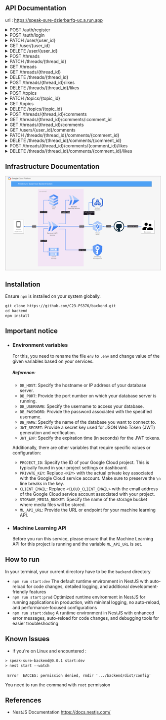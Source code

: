 ## API Documentation

url : https://speak-sure-dzjerbarfq-uc.a.run.app

<details>

<summary>POST /auth/register</summary>

### POST /auth/register

#### Body

| Key      | Type   | Default | Required | Description      |
| -------- | ------ | ------- | -------- | ---------------- |
| name     | String |         | Yes      | Name of the user |
| email    | String |         | Yes      | User email       |
| password | String |         | Yes      | User password    |

#### Successful response

> Register successfully (201)
>
> ```JSON
> {
>   "statusCode": 201,
>   "data": [
>     {
>       "id": 123,
>       "access_token": "xxx"
>     }
>   ]
> }
> ```

#### Failed response

> Required field didn't filled properly (400)
>
> ```JSON
> {
>   "statusCode": 400,
>   "message": [
>       "xxx",
>       "xxx",
>   ],
>   "error": "Bad Request"
> }
> ```

> Email already exists (400)
>
> ```JSON
> {
>   "statusCode": 400,
>   "message": "Email already exists"
> }
> ```

</details>

<details>
<summary>POST /auth/login</summary>

### POST /auth/login

#### Body

| Key      | Type   | Default | Required | Description   |
| -------- | ------ | ------- | -------- | ------------- |
| email    | String |         | Yes      | User email    |
| password | String |         | Yes      | User password |

#### Successful response

> Login successfully (200)
>
> ```JSON
> {
>   "statusCode": 200,
>   "data": [
>     {
>       "id": 123,
>       "access_token": "xxx"
>     }
>   ]
> }
> ```

#### Failed response

> Wrong Username / Password (400)
>
> ```JSON
> {
>   "statusCode": 401,
>   "message": "Unauthorized"
> }
> ```

> Required field didn't filled properly (400)
>
> ```JSON
> {
>   "statusCode": 400,
>   "message": [
>       "xxx",
>       "xxx",
>   ],
>   "error": "Bad Request"
> }
> ```

</details>

<details>
<summary>PATCH /user/{user_id}</summary>

### PATCH /user/{user_id}

#### Header

| Name          | Type   | Default | Required | Value                             |
| ------------- | ------ | ------- | -------- | --------------------------------- |
| Authorization | Bearer |         | Yes      | Auth token from register or login |

#### Params

| Name    | Type    | In  | Default | Required | Description    |
| ------- | ------- | --- | ------- | -------- | -------------- |
| user_id | Integer | Uri |         | Yes      | The ID of user |

#### Body

| Name     | Type   | Default | Required | Description             |
| -------- | ------ | ------- | -------- | ----------------------- |
| name     | String |         | No       | Name of user            |
| email    | String |         | No       | Email of user           |
| password | String |         | No       | Password of user        |
| image    | File   |         | No       | Profile picture of user |
| audio    | File   |         | No       | Profile audio of user   |
| badge    | Number |         | No       | Id of the badge         |

#### Response

##### Successful response

> Successfully change user data (200)
>
> ```JSON
> {
>   "statusCode": 200,
>   "data": [
>     {
>       "id": 1,
>       "name": "xxx",
>       "email": "xxx@xxx.xxx",
>       "audio": "xxx",
>       "audio_length": 12.3,
>       "image": "xxx",
>       "status": "xxx",
>       "badge": "123",
>       "created_at": "123",
>       "updated_at": "123"
>     }
>   ]
> }
> ```

##### Failed response

> Id from token does not match user_id (403)
>
> ```JSON
> {
>   "statusCode": 403,
>   "message": "Forbidden"
> }
> ```

</details>

<details>
<summary>GET /user/{user_id}</summary>

### GET /user/{user_id}

#### Header

| Name          | Type   | Default | Required | Value                             |
| ------------- | ------ | ------- | -------- | --------------------------------- |
| Authorization | Bearer |         | Yes      | Auth token from register or login |

#### Params

| Name    | Type    | In  | Default | Required | Description    |
| ------- | ------- | --- | ------- | -------- | -------------- |
| user_id | Integer | Uri |         | Yes      | The ID of user |

#### Response

##### Successful response

> Successfully get user data (200)
>
> ```JSON
> {
>   "statusCode": 200,
>   "data": {
>     "id": 1,
>     "name": "xxx",
>     "email": "xxx@xxx.xxx",
>     "audio": "xxx",
>     "audio_length": "xxx",
>     "image": "xxx",
>     "status": "xxx",
>     "threads_count": "123",
>     "comments_count": "123",
>     "created_at": "123",
>     "updated_at": "123",
>     "badge": {
>         "id": 1,
>         "title": "xxx",
>         "image": "xxx"
>     }
>   }
> }
> ```

##### Failed response

> Id from token does not match user_id (403)
>
> ```JSON
> {
>   "statusCode": 403,
>   "message": "Forbidden"
> }
> ```

</details>

<details>
<summary>DELETE /user/{user_id}</summary>

### DELETE /user/{user_id}

#### Header

| Name          | Type   | Default | Required | Value                             |
| ------------- | ------ | ------- | -------- | --------------------------------- |
| Authorization | Bearer |         | Yes      | Auth token from register or login |

#### Params

| Name    | Type    | In  | Default | Required | Description    |
| ------- | ------- | --- | ------- | -------- | -------------- |
| user_id | Integer | Uri |         | Yes      | The ID of user |

#### Response

##### Successful response

> Successfully delete the user (204)

##### Failed response

> Id of token does not match user_id (403)
>
> ```JSON
> {
>   "statusCode": 403,
>   "message": "Forbidden"
> }
> ```

> User doesn't exists (400)
>
> ```JSON
> {
>     "statusCode": 400,
>     "message": "User doesn't exists"
> }
> ```

</details>

<details>
<summary>POST /threads</summary>

### POST /threads

#### Header

| Name          | Type   | Default | Required | Value                             |
| ------------- | ------ | ------- | -------- | --------------------------------- |
| Authorization | Bearer |         | Yes      | Auth token from register or login |

#### Body

| Key         | Type   | Default | Required | Description           |
| ----------- | ------ | ------- | -------- | --------------------- |
| title       | String |         | Yes      | Name of thread        |
| description | String |         | Yes      | Description of thread |
| topic       | String |         | Yes      | Topic of thread       |
| image       | File   |         | No       | Image of thread       |
| audio       | File   |         | No       | Audio of thread       |

#### Response

##### Successful response

> Successfully created new thread (200)
>
> ```JSON
> {
>   "statusCode": 200,
>   "data": [
>     {
>       "id": ,
>       "title": "xxx",
>       "description": "xxx",
>       "topic": "xxx",
>       "image": "xxx",
>       "audio": "xxx",
>       "audio_length": 12.3
>     }
>   ]
> }
> ```

> audio_length is provided in seconds

##### Failed response

> Invalid Token (401)
>
> ```JSON
> {
>   "statusCode": 401,
>   "message": "Unauthorized"
> }
> ```

> Required field didn't filled properly (400)
>
> ```JSON
> {
>   "statusCode": 400,
>   "message": [
>     "title should not be empty",
>     "description should not be empty",
>     "topic should not be empty"
>   ],
>   "error": "Bad Request"
> }
> ```

> Topic doesn't exists (400)
>
> ```JSON
> {
>   "statusCode": 400,
>   "message": "The topic doesn't exists"
> }
> ```

> Incompatible Files (422)
>
> ```JSON
> {
>   "statusCode": 422,
>   "message": "audio is not a valid document. Accepted file format [mp3,wav,mpeg]"
> }
> ```

> Title or Description contains flag word (400)
>
> ```JSON
> 	{
> 	    "statusCode": 400,
> 	    "message": "Text contains flagged words toxic, obscene, insult"
> 	}
> ```
>
> \* The message could be :

        labels = ['toxic', 'severe toxic', 'obscene', 'threat', 'insult', 'identity hate']

</details>

<details>
<summary>PATCH /threads/{thread_id}</summary>

### PATCH /threads/{thread_id}

#### Header

| Name          | Type   | Default | Required | Value                             |
| ------------- | ------ | ------- | -------- | --------------------------------- |
| Authorization | Bearer |         | Yes      | Auth token from register or login |

#### Params

| Name      | Type    | In  | Default | Required | Description      |
| --------- | ------- | --- | ------- | -------- | ---------------- |
| thread_id | Integer | Uri |         | Yes      | The ID of thread |

#### Body

| Key         | Type   | Default | Required | Description           |
| ----------- | ------ | ------- | -------- | --------------------- |
| title       | String |         | No       | Name of thread        |
| description | String |         | No       | Description of thread |
| topic       | String |         | No       | Topic of thread       |
| image       | File   |         | No       | Image of thread       |
| audio       | File   |         | No       | Audio of thread       |

#### Response

##### Successful response

> Successfully updated the thread (200)
>
> ```JSON
> {
>   "statusCode": 201,
>   "data": {
>     "id": 1,
>     "title": "xxx",
>     "description": "xxx",
>     "topic": "123",
>     "image": "xxx",
>     "audio": "xxx",
>     "audio_length": 12.3,
>     "updated_at": "123"
>   }
> }
> ```

> audio_length is provided in seconds

##### Failed response

> Thread doesn't exists (400)
>
> ```JSON
> {
>     "statusCode": 400,
>     "message": "Thread doesn't exists"
> }
> ```

> Topic doesn't exists (400)
>
> ```JSON
> {
>   "statusCode": 400,
>   "message": "The topic doesn't exists"
> }
> ```

> Title or Description contains flag word (400)
>
> ```JSON
> 	{
> 	    "statusCode": 400,
> 	    "message": "Text contains flagged words toxic, obscene, insult"
> 	}
> ```
>
> \* The message could be :

        labels = ['toxic', 'severe toxic', 'obscene', 'threat', 'insult', 'identity hate']

</details>

<details>
<summary>GET /threads</summary>

### GET /threads

#### Params

| Name    | Type   | In    | Default | Required | Description                      |
| ------- | ------ | ----- | ------- | -------- | -------------------------------- |
| page    | string | Query | 0       | No       | The index of page of list thread |
| size    | string | Query | 5       | No       | Max thread in one page           |
| keyword | string | Query |         | No       | Keyword for search the thread    |
| topic   | string | Query |         | No       | The topic of the thread          |

#### Response

##### Successful response

> Successfully get the thread (200)
>
> ```JSON
> {
>   "statusCode": 200,
>   "data": [
>     {
>       "id": 1,
>       "title": "xxx",
>       "description": "xxx",
>       "comments_count": "123",
>       "likes_count": "123",
>       "image": "xxx",
>       "audio": "xxx",
>       "audio_length": 12.3,
>       "created_at": "123",
>       "updated_at": "123",
>       "user": {
>           "name": "xxx",
>           "image": "xxx"
>       },
>       "topic": {
>           "id": 1,
>           "name": "xxx"
>       }
>     }
>   ]
> }
> ```

> audio_length is provided in seconds

</details>

<details>
<summary>GET /threads/{thread_id}</summary>

### GET /threads

#### Params

| Name      | Type   | In  | Default | Required | Description          |
| --------- | ------ | --- | ------- | -------- | -------------------- |
| thread_id | string | Uri |         | Yes      | The id of the thread |

#### Response

##### Successful response

> Successfully get the thread (200)
>
> ```JSON
> {
> "statusCode": 200,
>   "data": {
>     "id": 1,
>     "title": "xxx",
>     "description": "xxx",
>     "comments_count": "123",
>     "likes_count": "123",
>     "topic": "xxx",
>     "image": "xxx",
>     "audio": "xxx",
>     "audio_length": "123",
>     "created_at": "123",
>     "updated_at": "123",
>     "user": {
>         "name": "xxx",
>         "image": "xxx"
>     }
>   }
> }
> ```

> audio_length is provided in seconds

##### Failed response

> Thread doesn't exists (400)
>
> ```JSON
> {
>   "statusCode": 400,
>   "message": "Thread doesn't exists"
> }
> ```

</details>

<details>
<summary>DELETE /threads/{thread_id}</summary>

### DELETE /threads/{thread_id}

#### Header

| Name          | Type   | Default | Required | Value                             |
| ------------- | ------ | ------- | -------- | --------------------------------- |
| Authorization | Bearer |         | Yes      | Auth token from register or login |

#### Params

| Name      | Type    | In  | Default | Required | Description      |
| --------- | ------- | --- | ------- | -------- | ---------------- |
| thread_id | Integer | Uri |         | Yes      | The ID of thread |

#### Response

##### Successful response

> Successfully delete the thread (204)

##### Failed response

> Id from the token does not match with the creator of thread (403)
>
> ```JSON
> {
>   "statusCode": 403,
>   "message": "Forbidden"
> }
> ```

> Thread doesn't exists (400)
>
> ```JSON
> {
>     "statusCode": 400,
>     "message": "Thread doesn't exists"
> }
> ```

</details>

<details>
<summary>POST /threads/{thread_id}/likes</summary>

### POST /threads/{thread_id}/likes

#### Header

| Name          | Type   | Default | Required | Value                             |
| ------------- | ------ | ------- | -------- | --------------------------------- |
| Authorization | Bearer |         | Yes      | Auth token from register or login |

#### Params

| Name      | Type    | In  | Default | Required | Description      |
| --------- | ------- | --- | ------- | -------- | ---------------- |
| thread_id | Integer | Uri |         | Yes      | The ID of thread |

#### Response

##### Successful response

> Successfully like the thread (201)

```JSON
{
  "statusCode": 201,
  "data": {
    "thread_id": 1
  }
}
```

##### Failed response

> Thread doesn't exists (400)
>
> ```JSON
> {
>   "statusCode": 400,
>   "message": "Thread doesn't exists"
> }
> ```

> Already liked the Thread (400)
>
> ```JSON
> {
>   "statusCode": 400,
>   "message": "Thread already liked"
> }
> ```

</details>

<details>
<summary>DELETE /threads/{thread_id}/likes</summary>

### DELETE /threads/{thread_id}/likes

#### Header

| Name          | Type   | Default | Required | Value                             |
| ------------- | ------ | ------- | -------- | --------------------------------- |
| Authorization | Bearer |         | Yes      | Auth token from register or login |

#### Params

| Name      | Type    | In  | Default | Required | Description      |
| --------- | ------- | --- | ------- | -------- | ---------------- |
| thread_id | Integer | Uri |         | Yes      | The ID of thread |

#### Response

##### Successful response

> Successfully unlike the thread (204)

##### Failed response

> Thread doesn't exists (400)
>
> ```JSON
> {
>   "statusCode": 400,
>   "message": "Thread doesn't exists"
> }
> ```

> Thread didn't liked yet (400)
>
> ```JSON
> {
>   "statusCode": 400,
>   "message": "Thread didn't liked yet"
> }
> ```

</details>

<details>
<summary>POST /topics</summary>

### POST /topics

#### Header

| Name          | Type   | Default | Required | Value                             |
| ------------- | ------ | ------- | -------- | --------------------------------- |
| Authorization | Bearer |         | Yes      | Auth token from register or login |

#### Body

| Key  | Type   | Default | Required | Description       |
| ---- | ------ | ------- | -------- | ----------------- |
| name | String |         | Yes      | Name of the topic |

#### Successful response

> Topic created successfully (201)
>
> ```JSON
> {
>   "statusCode": 201,
>   "data": {
>     "name": "xxx",
>     "id": 1
>   }
> }
> ```

#### Failed response

> Required field didn't filled properly (400)
>
> ```JSON
> {
>   "statusCode": 400,
>   "message": [
>       "xxx",
>   ],
>   "error": "Bad Request"
> }
> ```

> Topic already exists (400)
>
> ```JSON
> {
>   "statusCode": 400,
>   "message": "The topic already exists"
> }
> ```

</details>

<details>
<summary>PATCH /topics/{topic_id}</summary>

### PATCH /topics/{topic_id}

#### Header

| Name          | Type   | Default | Required | Value                             |
| ------------- | ------ | ------- | -------- | --------------------------------- |
| Authorization | Bearer |         | Yes      | Auth token from register or login |

#### Params

| Name     | Type    | In  | Default | Required | Description     |
| -------- | ------- | --- | ------- | -------- | --------------- |
| topic_id | Integer | Uri |         | Yes      | The ID of topic |

#### Body

| Key  | Type   | Default | Required | Description       |
| ---- | ------ | ------- | -------- | ----------------- |
| name | String |         | No       | Name of the topic |

#### Successful response

> Topic updated successfully (200)
>
> ```JSON
> {
>   "statusCode": 200,
>   "data": {
> 	"id": 1,
>     "name": "xxx"
>   }
> }
> ```

#### Failed response

> Topic doesn't exists (400)
>
> ```JSON
> {
>   "statusCode": 400,
>   "message": "The topic doesn't exists"
> }
> ```

</details>

<details>
<summary>GET /topics</summary>

### GET /topics

#### Header

| Name          | Type   | Default | Required | Value                             |
| ------------- | ------ | ------- | -------- | --------------------------------- |
| Authorization | Bearer |         | Yes      | Auth token from register or login |

#### Successful response

> Successfully get topic data (200)
>
> ```JSON
> {
>   "statusCode": 200,
>   "data": [
>      {
>       "id": 1,
>        "name": "xxx",
>      },
>      {
>       "id": 2,
>        "name": "xxx",
>      },
>      ...
>   ]
> }
> ```

</details>

<details>
<summary>DELETE /topics/{topic_id}</summary>

### DELETE /topics/{topic_id}

#### Header

| Name          | Type   | Default | Required | Value                             |
| ------------- | ------ | ------- | -------- | --------------------------------- |
| Authorization | Bearer |         | Yes      | Auth token from register or login |

#### Params

| Name     | Type    | In  | Default | Required | Description     |
| -------- | ------- | --- | ------- | -------- | --------------- |
| topic_id | Integer | Uri |         | Yes      | The ID of topic |

#### Successful response

> Topic updated successfully (204)

#### Failed response

> Topic doesn't exists (400)
>
> ```JSON
> {
>   "statusCode": 400,
>   "message": "The topic doesn't exists"
> }
> ```

</details>

<details>
<summary>POST /threads/{thread_id}/comments</summary>

### POST /threads/:thread_id/comments

#### Header

| Name          | Type   | Default | Required | Value                             |
| ------------- | ------ | ------- | -------- | --------------------------------- |
| Authorization | Bearer |         | Yes      | Auth token from register or login |

#### Params

| Name      | Type    | Default | Required | Description              |
| --------- | ------- | ------- | -------- | ------------------------ |
| thread_id | Integer |         | Yes      | Thread ID of the comment |
| text      | String  |         | Yes      | Message                  |
| audio     | File    |         |          | Audio of the comment     |

#### Successful response

> Successfully created new thread (201)
>
> ```JSON
> {
> 	  "statusCode": 201,
>   "data": [
>     {
>       "id":  xx,
>       "thread_id": xxx,
>       "text": "xxx",
>       "audio": "xxx",
>       "audio_length": xx,
>       "created_at": "xxx"
>     }
>   ]
> }
> ```

##### Failed response

> Invalid Token (401)
>
> ```JSON
> {
>   "statusCode": 401,
>   "message": "Unauthorized"
> }
> ```

> Required field didn't filled properly (400)
>
> ```JSON
> {
>   "statusCode": 400,
>   "message": [
>     "text should not be empty"
>   ],
>   "error": "Bad Request"
> }
> ```

> Incompatible Files (422)
>
> ```JSON
> {
>   "statusCode": 422,
>   "message": "audio is not a valid document. Accepted file format [mp3,wav,mpeg]"
> }
> ```

> Thread doesn't exist(400)
>
> ```JSON
> {
>   "statusCode": 400,
>   "message": "Thread doesn't exists"
> }
> ```

> Use doesn't exist(400)
>
> ```JSON
> {
>   "statusCode": 400,
>   "message": "User doesn't exists"
> }
> ```

> Text contains flag word (400)
>
> ```JSON
> 	{
> 	    "statusCode": 400,
> 	    "message": "Text contains flagged words toxic, obscene, insult"
> 	}
> ```
>
> \* The message could be :

        labels = ['toxic', 'severe toxic', 'obscene', 'threat', 'insult', 'identity hate']

</details>
 
<details>
<summary>GET /threads/{thread_id}/comments/:comment_id</summary>

### GET /threads/:thread_id/comments/:comment_id

#### Header

| Name          | Type   | Default | Required | Value                             |
| ------------- | ------ | ------- | -------- | --------------------------------- |
| Authorization | Bearer |         | Yes      | Auth token from register or login |

#### Params

| Name      | Type    | Default | Required | Description               |
| --------- | ------- | ------- | -------- | ------------------------- |
| thread_id | Integer |         | Yes      | Thread ID of the comment  |
| commentId | String  |         | Yes      | Comment ID of the comment |

#### Successful response

> Successfully created new thread (200)
>
> ```JSON
> {
>   "statusCode": 200,
>   "data": {
>     {
>       "id": x,
>       "text": "xxx",
>       "likes_count": x,
>       "audio": "xxx",
>       "audio_length": xxx,
>       "created_at": "xxx",
>       "updated_at": "xxx",
>     }
> }
> ```

##### Failed response

> Invalid Token (401)
>
> ```JSON
> {
>   "statusCode": 401,
>   "message": "Unauthorized"
> }
> ```

#### Comment didn't exist

> Bad Request (400)
>
> ```JSON
>
> ```

    {
    	"statusCode": 400,
    	"message": "Comment doesn't exists"
    }

> ```
>
> ```

</details>

<details>
<summary>GET /threads/{thread_id}/comments</summary>

### GET /threads/:thread_id/comments

#### Get list of comments within threads

#### Param

| Name      | Type    | In    | Default | Required | Description                      |
| --------- | ------- | ----- | ------- | -------- | -------------------------------- |
| page      | string  | Query | 0       | No       | The index of page of list thread |
| size      | string  | Query | 5       | No       | Max thread in one page           |
| thread_id | Integer | Url   |         | Yes      | The Id of the thead              |

#### Response

##### Successful response

> ```JSON
> {
> 	"statusCode": 200,
> 	"data": [
> 		{
> 			"id": xx,
> 			"text": "xxx",
> 			"audio": "xxx",
> 			"audio_length": xxx,
> 			"created_at": "xxx",
> 			"updated_at": "xxx",
> 			"username": "xxx",
> 		},
> 		{
> 			"id": xx,
> 			"text": "xxx",
> 			"audio": "xxx",
> 			"audio_length": xxx,
> 			"created_at": "xxx",
> 			"updated_at": "xxx",
> 			"username": "xxx",
> 		},
> 		{
> 			"id": xx,
> 			"text": "xxx",
> 			"audio": "xxx",
> 			"audio_length": xxx,
> 			"created_at": "xxx",
> 			"updated_at": "xxx",
> 			"username": "xxx",
> 		},
> 		{ ... }
> 	]
> }
>
> ```
>
> \*The data of thread's comment could be empty, but still returns `statusCode: 200`

##### Failed response

> Thread doesn't exists(400)
>
> ```JSON
> {
> 	"statusCode": 400,
> 	"message": "Thread doesn't exists"
> }
> ```

</details>

<details>
<summary>GET /users/{user_id}/comments</summary>

### GET /threads/:user_id/comments

#### Get list of comments that the user has

#### Param

| Name   | Type    | In    | Default | Required | Description                      |
| ------ | ------- | ----- | ------- | -------- | -------------------------------- |
| page   | string  | Query | 0       | No       | The index of page of list thread |
| size   | string  | Query | 5       | No       | Max thread in one page           |
| userId | Integer | Url   |         | Yes      | The Id of the user               |

#### Response

##### Successful response

> ```JSON
> {
> 	"statusCode": 200,
> 	"data": [
> 		{
> 			"id": xx,
> 			"text": "xxx",
> 			"audio": "xxx",
> 			"audio_length": xxx,
> 			"created_at": "xxx",
> 			"updated_at": "xxx",
> 			"thread_id": xx,
> 		},
> 		{
> 			"id": xx,
> 			"text": "xxx",
> 			"audio": "xxx",
> 			"audio_length": xxx,
> 			"created_at": "xxx",
> 			"updated_at": "xxx",
> 			"thread_id": xx,
> 		},
> 		{
> 			"id": xx,
> 			"text": "xxx",
> 			"audio": "xxx",
> 			"audio_length": xxx,
> 			"created_at": "xxx",
> 			"updated_at": "xxx",
> 			"thread_id": xx,
> 		},
> 		{ ... }
> 	]
> }
>
> ```
>
> \*The data of user's comment could be empty, but still returns `statusCode: 200`

</details>

<details>
<summary>PATCH /threads/{thread_id}/comments/{comment_id}</summary>

### PATCH /threads/{thread_id}/comments/{comment_id}

#### Header

| Name          | Type   | Default | Required | Value                             |
| ------------- | ------ | ------- | -------- | --------------------------------- |
| Authorization | Bearer |         | Yes      | Auth token from register or login |

#### Params

| Name       | Type    | Default | Required | Description           |
| ---------- | ------- | ------- | -------- | --------------------- |
| thread_id  | Integer |         | Yes      | The ID of thread      |
| comment_id | Integer |         | Yes      | The Id of the comment |

#### Body

| Key   | Type   | Default | Required | Description         |
| ----- | ------ | ------- | -------- | ------------------- |
| text  | String |         | No       | Text of the comment |
| audio | File   |         | No       | Audio of thread     |

#### Response

##### Successful response

> Successfully updated the comment (200)
>
> ```JSON
> {
>   "statusCode": 201,
>   "data": {
>     "id": xx,
>     "text": "xxx",
>     "audio": "xxx",
>     "audio_length": xx,
>     "updated_at": "123",
>   }
> }
> ```

> audio_length is provided in seconds

##### Failed response

> Comment doesn't exists (400)
>
> ```JSON
> {
>     "statusCode": 400,
>     "message": "Comment doesn't exists"
> }
> ```

> Thread doesn't exists (400)
>
> ```JSON
> {
>   "statusCode": 400,
>   "message": "Thread doesn't exists"
> }
> ```

> Text contains flag word (400)
>
> ```JSON
> 	{
> 	    "statusCode": 400,
> 	    "message": "Text contains flagged words toxic, obscene, insult"
> 	}
> ```
>
> \* The message could be :

    labels = ['toxic', 'severe toxic', 'obscene', 'threat', 'insult', 'identity hate']

</details>

<details>
<summary>DELETE /threads/{thread_id}/comments/{comment_id}</summary>

### DELETE /threads/{thread_id}/comments/{comment_id}

#### Header

| Name          | Type   | Default | Required | Value                             |
| ------------- | ------ | ------- | -------- | --------------------------------- |
| Authorization | Bearer |         | Yes      | Auth token from register or login |

#### Params

| Name       | Type    | Default | Required | Description       |
| ---------- | ------- | ------- | -------- | ----------------- |
| thread_id  | Integer |         | Yes      | The ID of thread  |
| comment_id | Integer |         | Yes      | The ID of comment |

#### Response

##### Successful response

> Successfully delete the thread (204)

##### Failed response

> Id from the token does not match with the creator of thread (403)
>
> ```JSON
> {
>   "statusCode": 403,
>   "message": "Forbidden"
> }
> ```

> Comment doesn't exists (400)
>
> ```JSON
> {
>     "statusCode": 400,
>     "message": "Comment doesn't exists"
> }
> ```

</details>

<details>
<summary>POST /threads/{thread_id}/comments/{comment_id}/likes</summary>

### POST /threads/{thread_id}/comments/{comment_id}/likes

#### Header

| Name          | Type   | Default | Required | Value                             |
| ------------- | ------ | ------- | -------- | --------------------------------- |
| Authorization | Bearer |         | Yes      | Auth token from register or login |

#### Params

| Name       | Type    | Default | Required | Description           |
| ---------- | ------- | ------- | -------- | --------------------- |
| thread_id  | Integer |         | Yes      | The ID of thread      |
| comment_id | Integer |         | Yes      | The Id of the comment |

#### Response

##### Successful response

> Successfully like the thread (201)

```JSON
{
  "statusCode": 201,
  "data": {
    "thread_id": 1,
    "comment_id":
  }
}
```

##### Failed response

> Comment doesn't exists (400)
>
> ```JSON
> {
>   "statusCode": 400,
>   "message": "Comment doesn't exists"
> }
> ```

> Already liked the Comment (400)
>
> ```JSON
> {
>   "statusCode": 400,
>   "message": "Already liked"
> }
> ```

</details>

<details>
<summary>DELETE /threads/{thread_id}/comments/{comment_id}/likes</summary>

### DELETE /threads/{thread_id}/comments/{comment_id}/likes

#### Header

| Name          | Type   | Default | Required | Value                             |
| ------------- | ------ | ------- | -------- | --------------------------------- |
| Authorization | Bearer |         | Yes      | Auth token from register or login |

#### Params

| Name       | Type    | In  | Default | Required | Description           |
| ---------- | ------- | --- | ------- | -------- | --------------------- |
| thread_id  | Integer | Uri |         | Yes      | The ID of thread      |
| comment_id | Integer | Uri |         | Yes      | The ID of the comment |

#### Response

##### Successful response

> Successfully unlike the thread (204)

##### Failed response

> Comment doesn't exists (400)
>
> ```JSON
> {
>   "statusCode": 400,
>   "message": "Comment doesn't exists"
> }
> ```

> Comment didn't liked yet (400)
>
> ```JSON
> {
>   "statusCode": 400,
>   "message": "Not liked yet"
> }
> ```

</details>

## Infrastructure Documentation

![Speak Sure Cloud Architecture](img/Cloud_Architecture.png)

## Installation

Ensure `npm` is installed on your system globally.

```
git clone https://github.com/C23-PS376/backend.git
cd backend
npm install
```

## Important notice

- ### Environment variables

  For this, you need to rename the file `env` to `.env` and change value of the given variables based on your services.

  ##### Reference:

  - `DB_HOST`: Specify the hostname or IP address of your database server.
  - `DB_PORT`: Provide the port number on which your database server is running.
  - `DB_USERNAME`: Specify the username to access your database.
  - `DB_PASSWORD`: Provide the password associated with the specified username.
  - `DB_NAME`: Specify the name of the database you want to connect to.
  - `JWT_SECRET`: Provide a secret key used for JSON Web Token (JWT) generation and verification.
  - `JWT_EXP`: Specify the expiration time (in seconds) for the JWT tokens.

  Additionally, there are other variables that require specific values or configuration:

  - `PROJECT_ID`: Specify the ID of your Google Cloud project. This is typically found in your project settings or dashboard.
  - `PRIVATE_KEY`: Replace `<KEY>` with the actual private key associated with the Google Cloud service account. Make sure to preserve the `\n` line breaks in the key.
  - `CLIENT_EMAIL`: Replace `<CLOUD_CLIENT_EMAIL>` with the email address of the Google Cloud service account associated with your project.
  - `STORAGE_MEDIA_BUCKET`: Specify the name of the storage bucket where media files will be stored.
  - `ML_API_URL`: Provide the URL or endpoint for your machine learning API.

- ### Machine Learning API
  Before you run this service, please ensure that the Machine Learning API for this project is running and the variable `ML_API_URL` is set.

## How to run

In your terminal, your current directory have to be the `backend` directory

- `npm run start:dev`
  The default runtime environment in NestJS with auto-reload for code changes, detailed logging, and additional development-friendly features
- `npm run start:prod`
  Optimized runtime environment in NestJS for running applications in production, with minimal logging, no auto-reload, and performance-focused configurations
- `npm run start:debug`
  A runtime environment in NestJS with enhanced error messages, auto-reload for code changes, and debugging tools for easier troubleshooting

## Known Issues

- If you're on Linux and encountered :

```
> speak-sure-backend@0.0.1 start:dev
> nest start --watch

 Error  EACCES: permission denied, rmdir '.../backend/dist/config'
```

You need to run the command with `root` permission

## References

- NestJS Documentation https://docs.nestjs.com/
